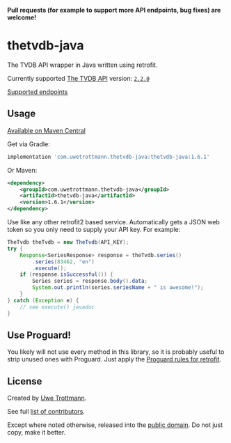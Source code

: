 **Pull requests (for example to support more API endpoints, bug fixes) are welcome!**

# thetvdb-java

The TVDB API wrapper in Java written using retrofit.

Currently supported [The TVDB API](https://api.thetvdb.com/swagger) version: [`2.2.0`](https://gitlab.thetvdb.com/site/thetvdb_api/issues)

[Supported endpoints](https://github.com/UweTrottmann/thetvdb-java/issues/1)

## Usage
<a href="https://search.maven.org/search?q=thetvdb-java">Available on Maven Central</a>

Get via Gradle:
```groovy
implementation 'com.uwetrottmann.thetvdb-java:thetvdb-java:1.6.1'
```

Or Maven:
```xml
<dependency>
    <groupId>com.uwetrottmann.thetvdb-java</groupId>
    <artifactId>thetvdb-java</artifactId>
    <version>1.6.1</version>
</dependency>
```

Use like any other retrofit2 based service. Automatically gets a JSON web token so you only need to supply your API key.
For example:

```java
TheTvdb theTvdb = new TheTvdb(API_KEY);
try {
    Response<SeriesResponse> response = theTvdb.series()
        .series(83462, "en")
        .execute();
    if (response.isSuccessful()) {
        Series series = response.body().data;
        System.out.println(series.seriesName + " is awesome!");
    }
} catch (Exception e) {
    // see execute() javadoc 
}
```

## Use Proguard!
You likely will not use every method in this library, so it is probably useful to strip unused ones with Proguard.
Just apply the [Proguard rules for retrofit](https://square.github.io/retrofit/#download).

## License
Created by [Uwe Trottmann](https://uwetrottmann.com).

See full [list of contributors](https://github.com/UweTrottmann/thetvdb-java/graphs/contributors).

Except where noted otherwise, released into the [public domain](UNLICENSE).
Do not just copy, make it better.
